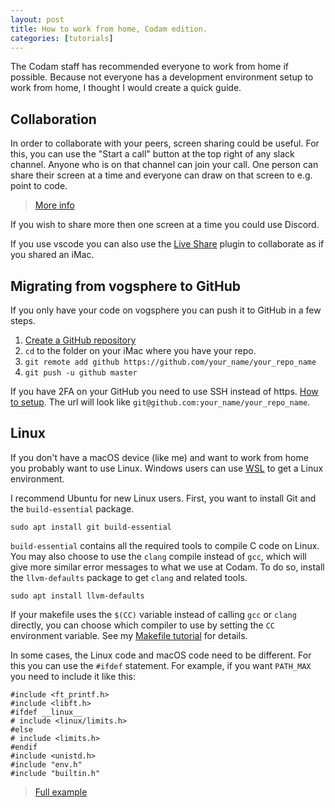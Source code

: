 ```yaml
---
layout: post
title: How to work from home, Codam edition.
categories: [tutorials]
---
```


The Codam staff has recommended everyone to work from home if possible. Because
not everyone has a development environment setup to work from home, I thought
I would create a quick guide.

## Collaboration

In order to collaborate with your peers, screen sharing could be useful. For
this, you can use the "Start a call" button at the top right of any slack
channel. Anyone who is on that channel can join your call. One person can share
their screen at a time and everyone can draw on that screen to e.g. point to
code.

 > [More info](https://slack.com/intl/en-nl/help/articles/115003498363-Slack-Calls--the-basics)

If you wish to share more then one screen at a time you could use Discord.

If you use vscode you can also use the [Live Share] plugin to collaborate as if
you shared an iMac.

[Live Share]: https://marketplace.visualstudio.com/items?itemName=MS-vsliveshare.vsliveshare

## Migrating from vogsphere to GitHub

If you only have your code on vogsphere you can push it to GitHub in a few
steps.

 1. [Create a GitHub repository](https://github.com/new)
 2. `cd` to the folder on your iMac where you have your repo.
 3. `git remote add github https://github.com/your_name/your_repo_name`
 4. `git push -u github master`

If you have 2FA on your GitHub you need to use SSH instead of https.
[How to setup](https://help.github.com/en/github/authenticating-to-github/generating-a-new-ssh-key-and-adding-it-to-the-ssh-agent).
The url will look like `git@github.com:your_name/your_repo_name`.

## Linux

If you don't have a macOS device (like me) and want to work from home you
probably want to use Linux. Windows users can use [WSL] to get a Linux
environment.

[WSL]: https://docs.microsoft.com/en-us/windows/wsl/install-win10

I recommend Ubuntu for new Linux users. First, you want to install Git and the
`build-essential` package.

```
sudo apt install git build-essential
```

`build-essential` contains all the required tools to compile C code on Linux.
You may also choose to use the `clang` compile instead of `gcc`, which will give
more similar error messages to what we use at Codam. To do so, install the
`llvm-defaults` package to get `clang` and related tools.

```
sudo apt install llvm-defaults
```

If your makefile uses the `$(CC)` variable instead of calling `gcc` or `clang`
directly, you can choose which compiler to use by setting the `CC` environment
variable. See my [Makefile tutorial](/tutorials/makefile) for details.

In some cases, the Linux code and macOS code need to be different. For this you
can use the `#ifdef` statement. For example, if you want `PATH_MAX` you need to
include it like this:

```
#include <ft_printf.h>
#include <libft.h>
#ifdef __linux__
# include <linux/limits.h>
#else
# include <limits.h>
#endif
#include <unistd.h>
#include "env.h"
#include "builtin.h"
```

 > [Full example](https://git.sr.ht/~nloomans/minishell/tree/2a05412dd738b8f4fd3094cf44098b350252b95f/src/builtin/cd.c#L15)
